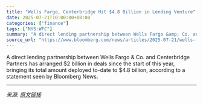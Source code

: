 ```yaml
---
title: "Wells Fargo, Centerbridge Hit $4.8 Billion in Lending Venture"
date: 2025-07-21T10:00:00+08:00
categories: ["finance"]
tags: ["NYS:WFC"]
summary: "A direct lending partnership between Wells Fargo &amp; Co. and Centerbridge Partners has arranged $2 billion in deals since the start of this year, bringing its total amount deployed to-date to $4.8 b"
source_url: "https://www.bloomberg.com/news/articles/2025-07-21/wells-fargo-centerbridge-hit-4-8-billion-in-lending-venture"
---
```


A direct lending partnership between Wells Fargo &amp; Co. and Centerbridge Partners has arranged $2 billion in deals since the start of this year, bringing its total amount deployed to-date to $4.8 billion, according to a statement seen by Bloomberg News.

---

*来源: [原文链接](https://www.bloomberg.com/news/articles/2025-07-21/wells-fargo-centerbridge-hit-4-8-billion-in-lending-venture)*
